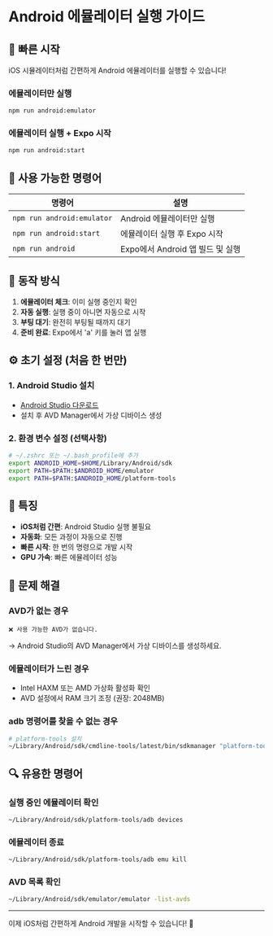 # Android 에뮬레이터 실행 가이드

## 🚀 빠른 시작

iOS 시뮬레이터처럼 간편하게 Android 에뮬레이터를 실행할 수 있습니다!

### 에뮬레이터만 실행
```bash
npm run android:emulator
```

### 에뮬레이터 실행 + Expo 시작
```bash
npm run android:start
```

## 📱 사용 가능한 명령어

| 명령어 | 설명 |
|--------|------|
| `npm run android:emulator` | Android 에뮬레이터만 실행 |
| `npm run android:start` | 에뮬레이터 실행 후 Expo 시작 |
| `npm run android` | Expo에서 Android 앱 빌드 및 실행 |

## 🔧 동작 방식

1. **에뮬레이터 체크**: 이미 실행 중인지 확인
2. **자동 실행**: 실행 중이 아니면 자동으로 시작
3. **부팅 대기**: 완전히 부팅될 때까지 대기
4. **준비 완료**: Expo에서 'a' 키를 눌러 앱 실행

## ⚙️ 초기 설정 (처음 한 번만)

### 1. Android Studio 설치
- [Android Studio 다운로드](https://developer.android.com/studio)
- 설치 후 AVD Manager에서 가상 디바이스 생성

### 2. 환경 변수 설정 (선택사항)
```bash
# ~/.zshrc 또는 ~/.bash_profile에 추가
export ANDROID_HOME=$HOME/Library/Android/sdk
export PATH=$PATH:$ANDROID_HOME/emulator
export PATH=$PATH:$ANDROID_HOME/platform-tools
```

## 🎯 특징

- **iOS처럼 간편**: Android Studio 실행 불필요
- **자동화**: 모든 과정이 자동으로 진행
- **빠른 시작**: 한 번의 명령으로 개발 시작
- **GPU 가속**: 빠른 에뮬레이터 성능

## 📝 문제 해결

### AVD가 없는 경우
```
❌ 사용 가능한 AVD가 없습니다.
```
→ Android Studio의 AVD Manager에서 가상 디바이스를 생성하세요.

### 에뮬레이터가 느린 경우
- Intel HAXM 또는 AMD 가상화 활성화 확인
- AVD 설정에서 RAM 크기 조정 (권장: 2048MB)

### adb 명령어를 찾을 수 없는 경우
```bash
# platform-tools 설치
~/Library/Android/sdk/cmdline-tools/latest/bin/sdkmanager "platform-tools"
```

## 🔍 유용한 명령어

### 실행 중인 에뮬레이터 확인
```bash
~/Library/Android/sdk/platform-tools/adb devices
```

### 에뮬레이터 종료
```bash
~/Library/Android/sdk/platform-tools/adb emu kill
```

### AVD 목록 확인
```bash
~/Library/Android/sdk/emulator/emulator -list-avds
```

---

이제 iOS처럼 간편하게 Android 개발을 시작할 수 있습니다! 🎉